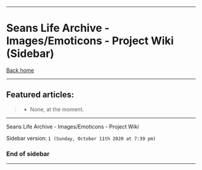 
***

# Seans Life Archive - Images/Emoticons - Project Wiki (Sidebar)

[Back home](https://github.com/seanpm2001/SeansLifeArchive_Images_Emoticons/wiki/)

***

## Featured articles:

> * None, at the moment.

***

Seans Life Archive - Images/Emoticons - Project Wiki

Sidebar version: `1 (Sunday, October 11th 2020 at 7:39 pm)`

### End of sidebar

***
